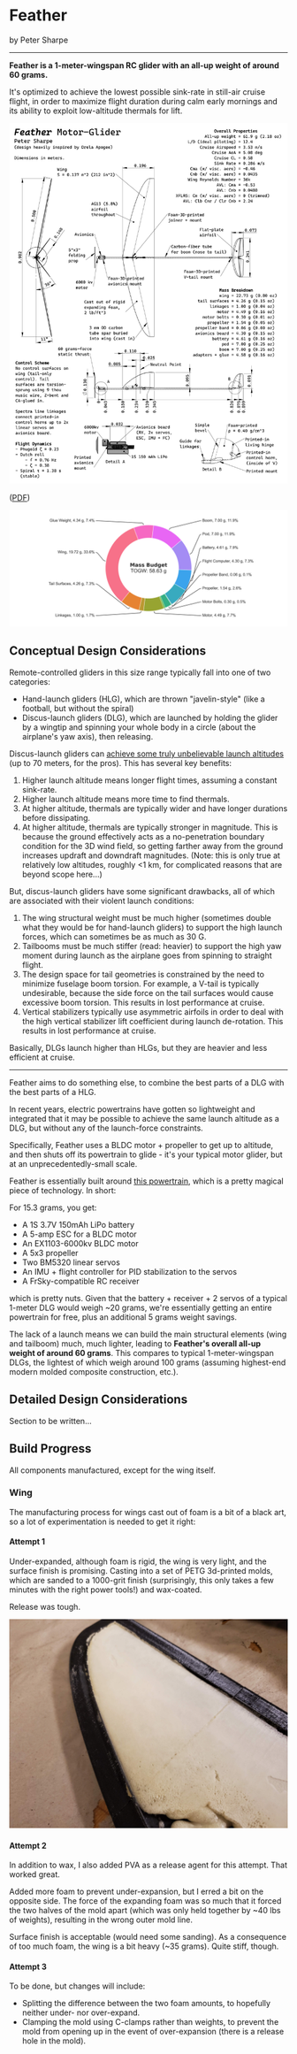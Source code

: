 # Feather

by Peter Sharpe

-----

**Feather is a 1-meter-wingspan RC glider with an all-up weight of around 60 grams.**

It's optimized to achieve the lowest possible sink-rate in still-air cruise flight, in order to maximize flight duration during calm early mornings and its ability to exploit low-altitude thermals for lift.

![three-view](./CAD/feather.png)

([PDF](./CAD/feather.pdf))

![mass-budget](./figures/mass_budget.png)

## Conceptual Design Considerations

Remote-controlled gliders in this size range typically fall into one of two categories:

- Hand-launch gliders (HLG), which are thrown "javelin-style" (like a football, but without the spiral)
- Discus-launch gliders (DLG), which are launched by holding the glider by a wingtip and spinning your whole body in a circle (about the airplane's yaw axis), then releasing.

Discus-launch gliders can [achieve some truly unbelievable launch altitudes](https://www.youtube.com/watch?v=onFAnlK0M_4&t=24s) (up to 70 meters, for the pros). This has several key benefits:

1. Higher launch altitude means longer flight times, assuming a constant sink-rate.
2. Higher launch altitude means more time to find thermals.
3. At higher altitude, thermals are typically wider and have longer durations before dissipating.
4. At higher altitude, thermals are typically stronger in magnitude. This is because the ground effectively acts as a no-penetration boundary condition for the 3D wind field, so getting farther away from the ground increases updraft and downdraft magnitudes. (Note: this is only true at relatively low altitudes, roughly <1 km, for complicated reasons that are beyond scope here...)

But, discus-launch gliders have some significant drawbacks, all of which are associated with their violent launch conditions:

1. The wing structural weight must be much higher (sometimes double what they would be for hand-launch gliders) to support the high launch forces, which can sometimes be as much as 30 G.
2. Tailbooms must be much stiffer (read: heavier) to support the high yaw moment during launch as the airplane goes from spinning to straight flight.
3. The design space for tail geometries is constrained by the need to minimize fuselage boom torsion. For example, a V-tail is typically undesirable, because the side force on the tail surfaces would cause excessive boom torsion. This results in lost performance at cruise.
4. Vertical stabilizers typically use asymmetric airfoils in order to deal with the high vertical stabilizer lift coefficient during launch de-rotation. This results in lost performance at cruise.

Basically, DLGs launch higher than HLGs, but they are heavier and less efficient at cruise.

-----

Feather aims to do something else, to combine the best parts of a DLG with the best parts of a HLG. 

In recent years, electric powertrains have gotten so lightweight and integrated that it may be possible to achieve the same launch altitude as a DLG, but without any of the launch-force constraints.

Specifically, Feather uses a BLDC motor + propeller to get up to altitude, and then shuts off its powertrain to glide - it's your typical motor glider, but at an unprecedentedly-small scale.

Feather is essentially built around [this powertrain](https://www.buzzardmodels.com/4gram1spro-brick), which is a pretty magical piece of technology. In short:

For 15.3 grams, you get:

- A 1S 3.7V 150mAh LiPo battery
- A 5-amp ESC for a BLDC motor
- An EX1103-6000kv BLDC motor
- A 5x3 propeller
- Two BM5320 linear servos
- An IMU + flight controller for PID stabilization to the servos
- A FrSky-compatible RC receiver

which is pretty nuts. Given that the battery + receiver + 2 servos of a typical 1-meter DLG would weigh ~20 grams, we're essentially getting an entire powertrain for free, plus an additional 5 grams weight savings.

The lack of a launch means we can build the main structural elements (wing and tailboom) much, much lighter, leading to **Feather's overall all-up weight of around 60 grams**. This compares to typical 1-meter-wingspan DLGs, the lightest of which weigh around 100 grams (assuming highest-end modern molded composite construction, etc.).

## Detailed Design Considerations

Section to be written...

## Build Progress

All components manufactured, except for the wing itself. 

### Wing

The manufacturing process for wings cast out of foam is a bit of a black art, so a lot of experimentation is needed to get it right:

#### Attempt 1

Under-expanded, although foam is rigid, the wing is very light, and the surface finish is promising. Casting into a set of PETG 3d-printed molds, which are sanded to a 1000-grit finish (surprisingly, this only takes a few minutes with the right power tools!) and wax-coated.

Release was tough.

![wing-1](./build_photos/expanding-foam-attempt-1.jpg)

#### Attempt 2

In addition to wax, I also added PVA as a release agent for this attempt. That worked great.

Added more foam to prevent under-expansion, but I erred a bit on the opposite side. The force of the expanding foam was
so much that it forced the two halves of the mold apart (which was only held together by ~40 lbs of weights), resulting in the wrong outer mold line.

Surface finish is acceptable (would need some sanding). As a consequence of too much foam, the wing is a bit heavy (~35 grams). Quite stiff, though.

#### Attempt 3

To be done, but changes will include:
- Splitting the difference between the two foam amounts, to hopefully neither under- nor over-expand.
- Clamping the mold using C-clamps rather than weights, to prevent the mold from opening up in the event of over-expansion (there is a release hole in the mold).